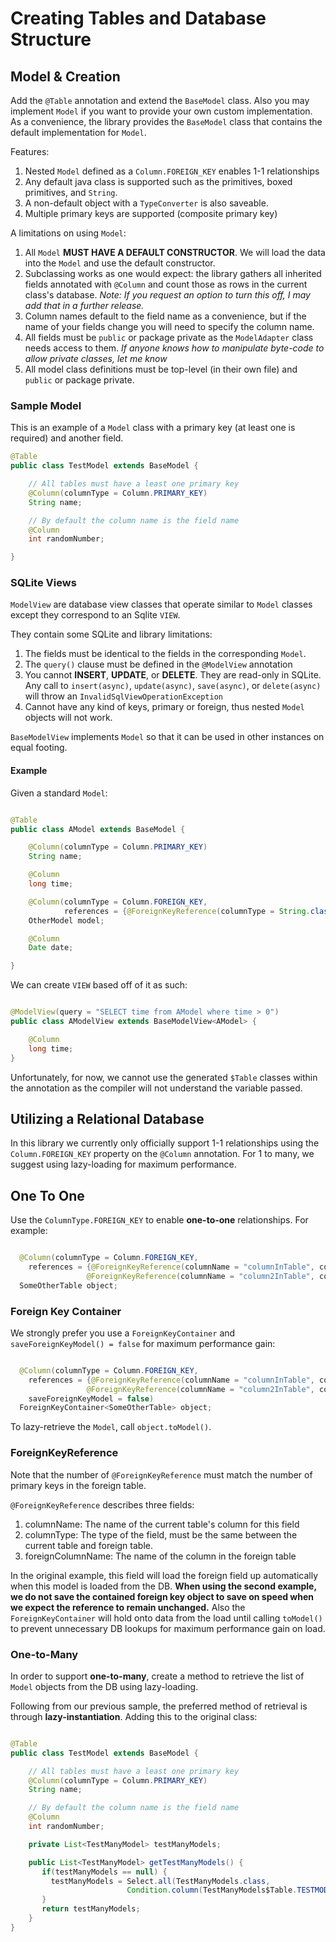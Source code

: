 # Creating Tables and Database Structure

## Model & Creation

Add the ```@Table``` annotation and extend the ```BaseModel``` class. Also you may implement ```Model``` if you want to provide your own
custom implementation. As a convenience, the library provides the ```BaseModel``` class that contains the default implementation for ```Model```. 

Features:
  1. Nested ```Model``` defined as a ```Column.FOREIGN_KEY``` enables 1-1 relationships
  2. Any default java class is supported such as the primitives, boxed primitives, and ```String```.
  3. A non-default object with a ```TypeConverter``` is also saveable. 
  4. Multiple primary keys are supported (composite primary key)

A limitations on using ```Model```:
  1. All ```Model``` **MUST HAVE A DEFAULT CONSTRUCTOR**. We will load the data into the ```Model``` and use the default constructor.
  2. Subclassing works as one would expect: the library gathers all inherited fields annotated with ```@Column``` and count those as rows in the current class's database. 
    _Note: If you request an option to turn this off, I may add that in a further release._ 
  3. Column names default to the field name as a convenience, but if the name of your fields change you will need to specify the column name.
  4. All fields must be ```public``` or package private as the ```ModelAdapter``` class needs access to them. 
  _If anyone knows how to manipulate byte-code to allow private classes, let me know_
  5. All model class definitions must be top-level (in their own file) and ```public``` or package private.


### Sample Model

This is an example of a ```Model``` class with a primary key (at least one is required) and another field. 

```java
@Table
public class TestModel extends BaseModel {

    // All tables must have a least one primary key
    @Column(columnType = Column.PRIMARY_KEY)
    String name;

    // By default the column name is the field name
    @Column
    int randomNumber;

}

```

### SQLite Views

```ModelView``` are database view classes that operate similar to ```Model``` classes except they correspond to an Sqlite ```VIEW```.

They contain some SQLite and library limitations:
  1. The fields must be identical to the fields in the corresponding ```Model```.
  2. The ```query()``` clause must be defined in the ```@ModelView``` annotation
  3. You cannot **INSERT**, **UPDATE**, or **DELETE**. They are read-only in SQLite. 
  Any call to ```insert(async)```, ```update(async)```, ```save(async)```, or ```delete(async)``` will throw 
  an ```InvalidSqlViewOperationException```
  4. Cannot have any kind of keys, primary or foreign, thus nested ```Model``` objects will not work.
  
```BaseModelView``` implements ```Model``` so that it can be used in other instances on equal footing. 

#### Example

Given a standard ```Model```:

```java

@Table
public class AModel extends BaseModel {

    @Column(columnType = Column.PRIMARY_KEY)
    String name;

    @Column
    long time;

    @Column(columnType = Column.FOREIGN_KEY,
            references = {@ForeignKeyReference(columnType = String.class, columnName = "otherModel", foreignColumnName = "name")})
    OtherModel model;

    @Column
    Date date;

}


```

We can create  ```VIEW``` based off of it as such:

```java

@ModelView(query = "SELECT time from AModel where time > 0")
public class AModelView extends BaseModelView<AModel> {

    @Column
    long time;
}

```

Unfortunately, for now, we cannot use the generated ```$Table``` classes within the annotation as the compiler will not understand the variable passed.

## Utilizing a Relational Database

In this library we currently only officially support 1-1 relationships using the ```Column.FOREIGN_KEY``` property on the ```@Column``` annotation.
For 1 to many, we suggest using lazy-loading for maximum performance. 

## One To One

Use the ```ColumnType.FOREIGN_KEY``` to enable **one-to-one** relationships. For example:

```java

  @Column(columnType = Column.FOREIGN_KEY, 
    references = {@ForeignKeyReference(columnName = "columnInTable", columnType = String.class, foreignColumnName = "columnInForeignKeyTable"), 
                 @ForeignKeyReference(columnName = "column2InTable", columnType = String.class, foreignColumnName = "column2InForeignKeyTable")})
  SomeOtherTable object;

```

### Foreign Key Container

We strongly prefer you use a ```ForeignKeyContainer``` and ```saveForeignKeyModel() = false``` for maximum performance gain:

```java

  @Column(columnType = Column.FOREIGN_KEY, 
    references = {@ForeignKeyReference(columnName = "columnInTable", columnType = String.class, foreignColumnName = "columnInForeignKeyTable"), 
                 @ForeignKeyReference(columnName = "column2InTable", columnType = String.class, foreignColumnName = "column2InForeignKeyTable")},
    saveForeignKeyModel = false)
  ForeignKeyContainer<SomeOtherTable> object;

```

To lazy-retrieve the ```Model```, call ```object.toModel()```. 

### ForeignKeyReference

Note that the number of ```@ForeignKeyReference``` must match the number of primary keys in the foreign table. 

```@ForeignKeyReference``` describes three fields:
  1. columnName: The name of the current table's column for this field
  2. columnType: The type of the field, must be the same between the current table and foreign table.
  3. foreignColumnName: The name of the column in the foreign table

In the original example, this field will load the foreign field up automatically when this model is loaded from the DB. __When using the second example, we do not save the contained foreign key object to save on speed when we expect the reference to remain unchanged.__ Also the ```ForeignKeyContainer``` will hold onto data from the load until calling ```toModel()``` to prevent unnecessary DB lookups for maximum performance gain on load.

### One-to-Many

In order to support **one-to-many**, create a method to retrieve the list of ```Model``` objects from the DB using lazy-loading.

Following from our previous sample, the preferred method of retrieval is through **lazy-instantiation**. Adding this to the original class: 

```java

@Table
public class TestModel extends BaseModel {

    // All tables must have a least one primary key
    @Column(columnType = Column.PRIMARY_KEY)
    String name;

    // By default the column name is the field name
    @Column
    int randomNumber;

    private List<TestManyModel> testManyModels;

    public List<TestManyModel> getTestManyModels() {
       if(testManyModels == null) {
         testManyModels = Select.all(TestManyModels.class, 
                          Condition.column(TestManyModels$Table.TESTMODELNAME).is(name));
       }
       return testManyModels;
    }
}

```

